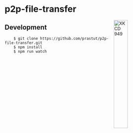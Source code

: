 # p2p-file-transfer

<a href="https://xkcd.com/949/"><img src="http://imgs.xkcd.com/comics/file_transfer.png" alt="XKCD 949" width="30%" align="right" /></a> 



## Development

```
    $ git clone https://github.com/prastut/p2p-file-transfer.git 
    $ npm install
    $ npm run watch
```
